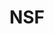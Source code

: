 ---
# This topic lives at
# https://digital.gov/topics/nsf

# Topic Title
title: "NSF"

# description — keep it short and clear
summary: ""

# Weight
weight: 1

# For more information on managing topics,
# see https://github.com/GSA/digitalgov.gov/wiki/topics
---